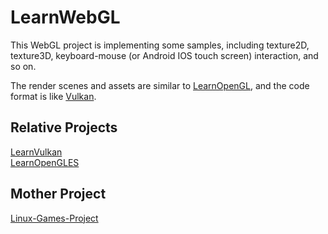 # LearnWebGL
This WebGL project is implementing some samples, including texture2D, texture3D, keyboard-mouse (or Android IOS touch screen) interaction, and so on.  

The render scenes and assets are similar to [LearnOpenGL](https://github.com/JoeyDeVries/LearnOpenGL), and the code format is like [Vulkan](https://github.com/SaschaWillems/Vulkan.git).

## Relative Projects
[LearnVulkan](https://github.com/engineer1109/LearnVulkan)  
[LearnOpenGLES](https://github.com/engineer1109/LearnOpenGLES)  

## Mother Project
[Linux-Games-Project](https://github.com/engineer1109/Linux-Games-Project)  
